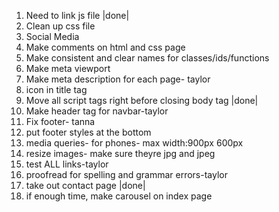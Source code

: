 1.  Need to link js file |done|
2.  Clean up css file
3.  Social Media  
4.  Make comments on html and css page
5.  Make consistent and clear names for classes/ids/functions
6.  Make meta viewport
7.  Make meta description for each page- taylor
8.  icon in title tag
9.  Move all script tags right before closing body tag |done|
10. Make header tag for navbar-taylor
11. Fix footer- tanna
12. put footer styles at the bottom
13. media queries- for phones- max width:900px  600px
14. resize images- make sure theyre jpg and jpeg
15. test ALL links-taylor
16. proofread for spelling and grammar errors-taylor
17. take out contact page |done|
18. if enough time, make carousel on index page
